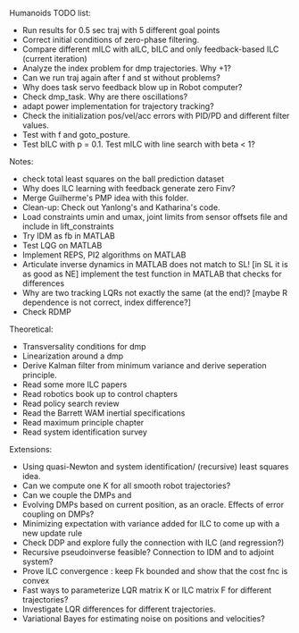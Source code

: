 Humanoids TODO list:

- Run results for 0.5 sec traj with 5 different goal points
- Correct initial conditions of zero-phase filtering.
- Compare different mILC with aILC, bILC and only feedback-based ILC (current iteration)
- Analyze the index problem for dmp trajectories. Why +1?
- Can we run traj again after f and st without problems?
- Why does task servo feedback blow up in Robot computer?
- Check dmp_task. Why are there oscillations? 
- adapt power implementation for trajectory tracking?
- Check the initialization pos/vel/acc errors with PID/PD and different filter values.
- Test with f and goto_posture.
- Test bILC with p = 0.1. Test mILC with line search with beta < 1?

Notes:
- check total least squares on the ball prediction dataset
- Why does ILC learning with feedback generate zero Finv?
- Merge Guilherme's PMP idea with this folder.
- Clean-up: Check out Yanlong's and Katharina's code.
- Load constraints umin and umax, joint limits from sensor offsets file and include in lift_constraints
- Try IDM as fb in MATLAB
- Test LQG on MATLAB
- Implement REPS, PI2 algorithms on MATLAB
- Articulate inverse dynamics in MATLAB does not match to SL! [in SL it is as good as NE]
implement the test function in MATLAB that checks for differences
- Why are two tracking LQRs not exactly the same (at the end)? 
  [maybe R dependence is not correct, index difference?]
- Check RDMP

Theoretical:

- Transversality conditions for dmp
- Linearization around a dmp
- Derive Kalman filter from minimum variance and derive seperation principle.
- Read some more ILC papers
- Read robotics book up to control chapters
- Read policy search review
- Read the Barrett WAM inertial specifications
- Read maximum principle chapter
- Read system identification survey


Extensions:
- Using quasi-Newton and system identification/ (recursive) least squares idea.
- Can we compute one K for all smooth robot trajectories?
- Can we couple the DMPs and 
- Evolving DMPs based on current position, as an oracle. Effects of error coupling on DMPs?
- Minimizing expectation with variance added for ILC to come up with a new update rule
- Check DDP and explore fully the connection with ILC (and regression?)
- Recursive pseudoinverse feasible? Connection to IDM and to adjoint system?
- Prove ILC convergence : keep Fk bounded and show that the cost fnc is convex
- Fast ways to parameterize LQR matrix K or ILC matrix F for different trajectories?
- Investigate LQR differences for different trajectories.
- Variational Bayes for estimating noise on positions and velocities?
